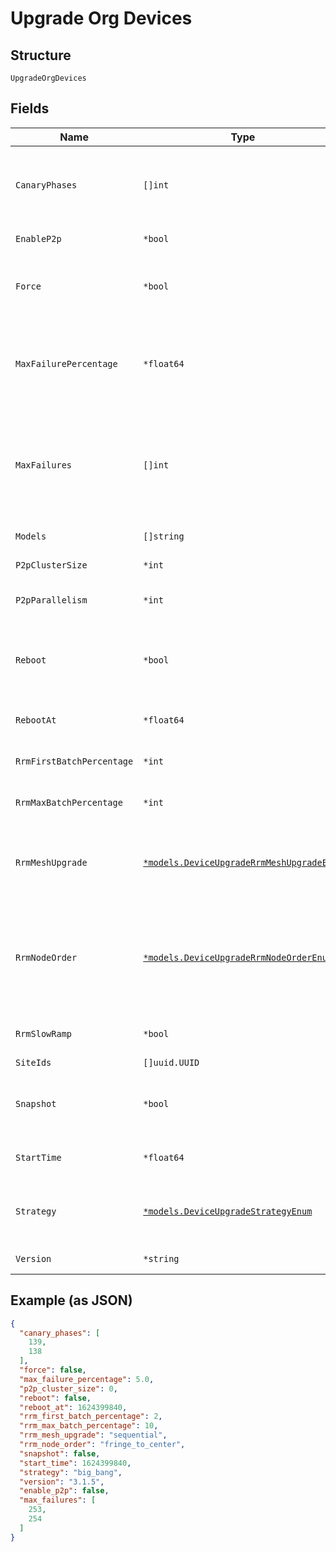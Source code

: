 
# Upgrade Org Devices

## Structure

`UpgradeOrgDevices`

## Fields

| Name | Type | Tags | Description |
|  --- | --- | --- | --- |
| `CanaryPhases` | `[]int` | Optional | phases for canary deployment. Each phase represents percentage of devices that need to be upgraded in that phase. |
| `EnableP2p` | `*bool` | Optional | whether to allow local AP-to-AP FW upgrade |
| `Force` | `*bool` | Optional | true will force upgrade when requested version is same as running version<br>**Default**: `false` |
| `MaxFailurePercentage` | `*float64` | Optional | percentage of failures allowed across the entire upgrade(not applicable for `big_bang`)<br>**Default**: `5`<br>**Constraints**: `>= 0`, `<= 100` |
| `MaxFailures` | `[]int` | Optional | number of failures allowed within each phase. Only applicable for `canary`. Array length should be same as `canary_phases`. Will be used if provided, else `max_failure_percentage` will be used |
| `Models` | `[]string` | Optional | **Constraints**: *Unique Items Required* |
| `P2pClusterSize` | `*int` | Optional | **Default**: `10`<br>**Constraints**: `>= 0` |
| `P2pParallelism` | `*int` | Optional | number of parallel p2p download batches to creat |
| `Reboot` | `*bool` | Optional | Reboot device immediately after upgrade is completed (Available on Junos OS devices)<br>**Default**: `false` |
| `RebootAt` | `*float64` | Optional | reboot start time in epoch seconds, default is `start_time` |
| `RrmFirstBatchPercentage` | `*int` | Optional | percentage of AP’s that need to be present in the first rrm batch |
| `RrmMaxBatchPercentage` | `*int` | Optional | max percentage of AP’s that need to be present in each rrm batch |
| `RrmMeshUpgrade` | [`*models.DeviceUpgradeRrmMeshUpgradeEnum`](../../doc/models/device-upgrade-rrm-mesh-upgrade-enum.md) | Optional | Whether to upgrade mesh AP’s parallelly or sequentially at the end of the upgrade. enum: `parallel`, `sequential`<br>**Default**: `"sequential"` |
| `RrmNodeOrder` | [`*models.DeviceUpgradeRrmNodeOrderEnum`](../../doc/models/device-upgrade-rrm-node-order-enum.md) | Optional | Used in rrm to determine whether to start upgrade from fringe or center AP’s. enum: `center_to_fringe`, `fringe_to_center`<br>**Default**: `"fringe_to_center"` |
| `RrmSlowRamp` | `*bool` | Optional | true will make rrm batch sizes slowly ramp up |
| `SiteIds` | `[]uuid.UUID` | Optional | - |
| `Snapshot` | `*bool` | Optional | Perform recovery snapshot after device is rebooted (Available on Junos OS devices)<br>**Default**: `false` |
| `StartTime` | `*float64` | Optional | upgrade start time in epoch seconds, default is now |
| `Strategy` | [`*models.DeviceUpgradeStrategyEnum`](../../doc/models/device-upgrade-strategy-enum.md) | Optional | enum: `big_bang` (upgrade all at once), `canary`, `rrm`, `serial` (one at a time)<br>**Default**: `"big_bang"` |
| `Version` | `*string` | Optional | specific version / stable<br>**Default**: `"latest"` |

## Example (as JSON)

```json
{
  "canary_phases": [
    139,
    138
  ],
  "force": false,
  "max_failure_percentage": 5.0,
  "p2p_cluster_size": 0,
  "reboot": false,
  "reboot_at": 1624399840,
  "rrm_first_batch_percentage": 2,
  "rrm_max_batch_percentage": 10,
  "rrm_mesh_upgrade": "sequential",
  "rrm_node_order": "fringe_to_center",
  "snapshot": false,
  "start_time": 1624399840,
  "strategy": "big_bang",
  "version": "3.1.5",
  "enable_p2p": false,
  "max_failures": [
    253,
    254
  ]
}
```


